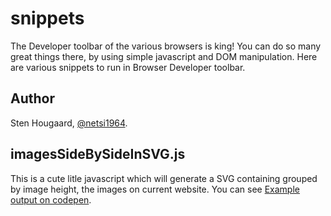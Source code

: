 # snippets
The Developer toolbar of the various browsers is king!
You can do so many great things there, by using simple javascript and DOM manipulation.
Here are various snippets to run in Browser Developer toolbar.

## Author
Sten Hougaard, [@netsi1964](http://twitter.com/netsi1964).

## imagesSideBySideInSVG.js
This is a cute litle javascript which will generate a SVG containing grouped by image height, the images on current website.
You can see [Example output on codepen](http://codepen.io/netsi1964/pen/cc1973442ee943ba2e8d8547de07ba16). 